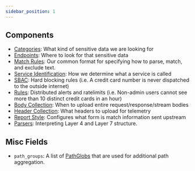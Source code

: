 ```yaml
---
sidebar_position: 1
---
```



## Components

* [Categories](Categories): What kind of sensitive data we are looking for
* [Endpoints](Endpoints/Overview): Where to look for that sensitive data
* [Match Rules](Match%20Rules): Our common format for specifying how to parse, match, and exclude text.
* [Service Identification](Service%20Identification): How we determine what a service is called
* [SBAC](SBAC): Hard blocking rules (i.e. A credit card number is never dispatched to the outside internet)
* [Rules](Rules): Distributed alerts and ratelimits (i.e. Non-admin users cannot see more than 10 distinct credit cards in an hour)
* [Body Collection](Body%20Collection): When to upload entire request/response/stream bodies
* [Header Collection](Header%20Collection): What headers to upload for telemetry
* [Report Style](Report%20Style): Configures what form is match information sent upstream
* [Parsers](Parsers): Interpreting Layer 4 and Layer 7 structure.

## Misc Fields

* `path_groups`: A list of [PathGlobs](Endpoints/Path%20Globs) that are used for additional path aggregation.
